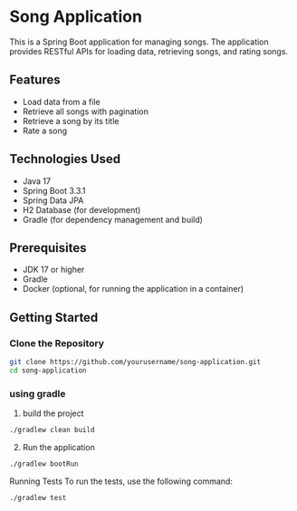 # Song Application

This is a Spring Boot application for managing songs. The application provides RESTful APIs for loading data, retrieving songs, and rating songs.

## Features

- Load data from a file
- Retrieve all songs with pagination
- Retrieve a song by its title
- Rate a song

## Technologies Used

- Java 17
- Spring Boot 3.3.1
- Spring Data JPA
- H2 Database (for development)
- Gradle (for dependency management and build)

## Prerequisites

- JDK 17 or higher
- Gradle
- Docker (optional, for running the application in a container)

## Getting Started

### Clone the Repository

```bash
git clone https://github.com/yourusername/song-application.git
cd song-application
```

### using gradle
1. build the project
```bash
./gradlew clean build
```
2. Run the application
```bash
./gradlew bootRun
```


Running Tests
To run the tests, use the following command:
```bash
./gradlew test
```



